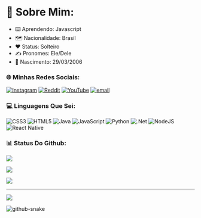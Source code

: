 # 🌟 Sobre Mim:
 - ⌨️ Aprendendo: Javascript<br>
 - 🗺️ Nacionalidade: Brasil<br>
 - ❤️ Status: Solteiro<br>
 - ✍️ Pronomes: Ele/Dele<br>
 - 👶 Nascimento: 29/03/2006<br>

### 🌐 Minhas Redes Sociais:
[![Instagram](https://img.shields.io/badge/Instagram-%23E4405F.svg?logo=Instagram&logoColor=white)](https://instagram.com/aquele_dober) [![Reddit](https://img.shields.io/badge/Reddit-%23FF4500.svg?logo=Reddit&logoColor=white)](https://reddit.com/user/Daniel_Aquele_Dober) [![YouTube](https://img.shields.io/badge/YouTube-%23FF0000.svg?logo=YouTube&logoColor=white)](https://youtube.com/@tio_dober?si=2kCuL6kkmfdxx_CG) [![email](https://img.shields.io/badge/Email-D14836?logo=gmail&logoColor=white)](mailto:pumpkintorricelligauss@gmail.com) 

### 💻 Linguagens Que Sei:
![CSS3](https://img.shields.io/badge/css3-%231572B6.svg?style=for-the-badge&logo=css3&logoColor=white) ![HTML5](https://img.shields.io/badge/html5-%23E34F26.svg?style=for-the-badge&logo=html5&logoColor=white) ![Java](https://img.shields.io/badge/java-%23ED8B00.svg?style=for-the-badge&logo=openjdk&logoColor=white) ![JavaScript](https://img.shields.io/badge/javascript-%23323330.svg?style=for-the-badge&logo=javascript&logoColor=%23F7DF1E) ![Python](https://img.shields.io/badge/python-3670A0?style=for-the-badge&logo=python&logoColor=ffdd54) ![.Net](https://img.shields.io/badge/.NET-5C2D91?style=for-the-badge&logo=.net&logoColor=white) ![NodeJS](https://img.shields.io/badge/node.js-6DA55F?style=for-the-badge&logo=node.js&logoColor=white) ![React Native](https://img.shields.io/badge/react_native-%2320232a.svg?style=for-the-badge&logo=react&logoColor=%2361DAFB)
### 📊 Status Do Github:

![](https://github-readme-stats.vercel.app/api?username=Daniel-C-Reynaud&show_icons=true&theme=dark&hide_border=false&include_all_commits=true&count_private=true)
<br>

![](https://github-readme-streak-stats.herokuapp.com/?user=Daniel-C-Reynaud&theme=dark&hide_border=false)
<br>

![](https://github-readme-stats.vercel.app/api/top-langs/?username=Daniel-C-Reynaud&theme=dark&hide_border=false&include_all_commits=true&count_private=true&layout=donut-vertical)
<br>

---
[![](https://visitcount.itsvg.in/api?id=Daniel-C-Reynaud&icon=1&color=1)](https://visitcount.itsvg.in)

<picture>
  <source media="(prefers-color-scheme: dark)" srcset="https://raw.githubusercontent.com/tobiasmeyhoefer/tobiasmeyhoefer/output/github-snake-dark.svg" />
  <source media="(prefers-color-scheme: light)" srcset="https://raw.githubusercontent.com/tobiasmeyhoefer/tobiasmeyhoefer/output/github-snake.svg" />
  <img alt="github-snake" src="https://raw.githubusercontent.com/tobiasmeyhoefer/tobiasmeyhoefer/output/github-snake.svg"/>
</picture>
